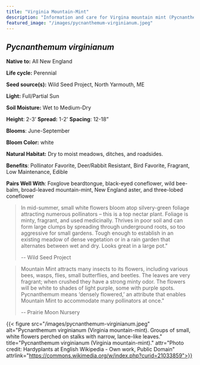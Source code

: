 ```yaml
---
title: "Virginia Mountain-Mint"
description: "Information and care for Virgina mountain mint (Pycnanthemum virginianum), sold at Red Trillium Gardens"
featured_image: "/images/pycnanthemum-virginianum.jpeg"
---
```


## _Pycnanthemum virginianum_

**Native to:** All New England

**Life cycle:** Perennial

**Seed source(s):** Wild Seed Project, North Yarmouth, ME

**Light:** Full/Partial Sun

**Soil Moisture:** Wet to Medium-Dry

**Height**: 2-3’  **Spread:** 1-2' **Spacing**: 12-18”

**Blooms**: June-September

**Bloom Color:** white

**Natural Habitat:** Dry to moist meadows, ditches, and roadsides.

**Benefits**: Pollinator Favorite, Deer/Rabbit Resistant, Bird Favorite, Fragrant, Low Maintenance, Edible

**Pairs Well With**: Foxglove beardtongue, black-eyed coneflower, wild bee-balm, broad-leaved mountain-mint, New England aster, and three-lobed coneflower

> In mid-summer, small white flowers bloom atop silvery-green foliage attracting numerous pollinators – this is a top nectar plant. Foliage is minty, fragrant, and used medicinally. Thrives in poor soil and can form large clumps by spreading through underground roots, so too aggressive for small gardens. Tough enough to establish in an existing meadow of dense vegetation or in a rain garden that alternates between wet and dry. Looks great in a large pot." 
> 
> -- Wild Seed Project

> Mountain Mint attracts many insects to its flowers, including various bees, wasps, flies, small butterflies, and beetles. The leaves are very fragrant; when crushed they have a strong minty odor. The flowers will be white to shades of light purple, some with purple spots.  Pycnanthemum means ‘densely flowered,’ an attribute that enables Mountain Mint to accommodate many pollinators at once."
> 
> -- Prairie Moon Nursery

{{< figure src="/images/pycnanthemum-virginianum.jpeg" alt="Pycnanthemum virginianum (Virginia mountain-mint). Groups of small, white flowers perched on stalks with narrow, lance-like leaves." title="Pycnanthemum virginianum (Virginia mountain-mint)."  attr="Photo credit: Hardyplants at English Wikipedia - Own work, Public Domain" attrlink="https://commons.wikimedia.org/w/index.php?curid=21033859">}}
